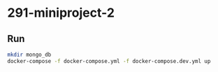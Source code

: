 # 291-miniproject-2

## Run 

```bash
mkdir mongo_db
docker-compose -f docker-compose.yml -f docker-compose.dev.yml up
```